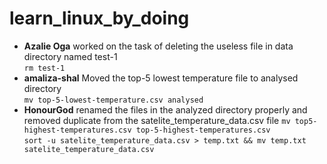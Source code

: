 # learn_linux_by_doing
- **Azalie Oga** worked on the task of deleting the useless file in data directory named test-1  
```rm test-1```  
- **amaliza-shal** Moved the top-5 lowest temperature file to analysed directory  
```mv top-5-lowest-temperature.csv analysed```  
- **HonourGod** renamed the files in the analyzed directory properly and removed duplicate from the satelite_temperature_data.csv file
```mv top5-highest-temperatures.csv top-5-highest-temperatures.csv```  
```sort -u satelite_temperature_data.csv > temp.txt && mv temp.txt satelite_temperature_data.csv```
